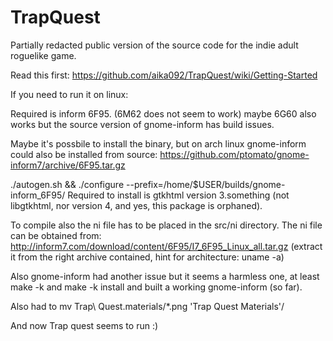# TrapQuest
Partially redacted public version of the source code for the indie adult roguelike game.

Read this first:
https://github.com/aika092/TrapQuest/wiki/Getting-Started

If you need to run it on linux:

Required is inform 6F95. (6M62 does not seem to work) maybe 6G60 also works but the source version of gnome-inform has build issues.

Maybe it's possbile to install the binary, but on arch linux gnome-inform could also be installed from source:
https://github.com/ptomato/gnome-inform7/archive/6F95.tar.gz

./autogen.sh && ./configure --prefix=/home/$USER/builds/gnome-inform_6F95/
Required to install is gtkhtml version 3.something (not libgtkhtml, nor version 4, and yes, this package is orphaned).

To compile also the ni file has to be placed in the src/ni directory. The ni file can be obtained from:
http://inform7.com/download/content/6F95/I7_6F95_Linux_all.tar.gz
(extract it from the right archive contained, hint for architecture: uname -a)

Also gnome-inform had another issue but it seems a harmless one, at least make -k and make -k install and built a working gnome-inform (so far).

Also had to 
mv Trap\ Quest.materials/*.png 'Trap Quest Materials'/

And now Trap quest seems to run :)
